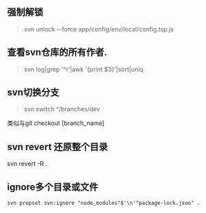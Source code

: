 ## 强制解锁

> svn unlock --force app/config/env/local/config.tsp.js

## 查看svn仓库的所有作者.

> svn log|grep '^r'|awk '{print $3}'|sort|uniq

## svn切换分支

> svn switch ^/branches/dev

类似与git checkout [branch_name]

## svn revert 还原整个目录

svn revert -R .

## ignore多个目录或文件

```
svn propset svn:ignore "node_modules"$'\n'"package-lock.json" .
```